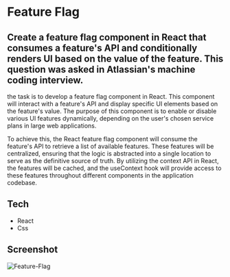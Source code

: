 # Feature Flag

## Create a feature flag component in React that consumes a feature's API and conditionally renders UI based on the value of the feature. This question was asked in Atlassian's machine coding interview.

the task is to develop a feature flag component in React. This component will interact with a feature's API and display specific UI elements based on the feature's value. The purpose of this component is to enable or disable various UI features dynamically, depending on the user's chosen service plans in large web applications.

To achieve this, the React feature flag component will consume the feature's API to retrieve a list of available features. These features will be centralized, ensuring that the logic is abstracted into a single location to serve as the definitive source of truth. By utilizing the context API in React, the features will be cached, and the useContext hook will provide access to these features throughout different components in the application codebase.

## Tech

- React
- Css

## Screenshot

![Feature-Flag](https://github.com/anandbaraik/mcr-questions/assets/31516195/7c96ba7a-95cd-4374-8257-97d0b37b3d4e)
